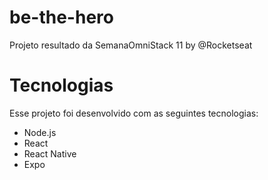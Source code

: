 # be-the-hero
Projeto resultado da SemanaOmniStack 11 by @Rocketseat

# Tecnologias
Esse projeto foi desenvolvido com as seguintes tecnologias:
* Node.js
* React
* React Native
* Expo
